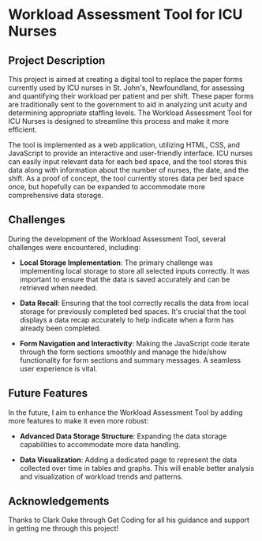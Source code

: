 # Workload Assessment Tool for ICU Nurses

## Project Description

This project is aimed at creating a digital tool to replace the paper forms currently used by ICU nurses in St. John's, Newfoundland, for assessing and quantifying their workload per patient and per shift. These paper forms are traditionally sent to the government to aid in analyzing unit acuity and determining appropriate staffing levels. The Workload Assessment Tool for ICU Nurses is designed to streamline this process and make it more efficient.

The tool is implemented as a web application, utilizing HTML, CSS, and JavaScript to provide an interactive and user-friendly interface. ICU nurses can easily input relevant data for each bed space, and the tool stores this data along with information about the number of nurses, the date, and the shift. As a proof of concept, the tool currently stores data per bed space once, but hopefully can be expanded to accommodate more comprehensive data storage.

## Challenges

During the development of the Workload Assessment Tool, several challenges were encountered, including:

- **Local Storage Implementation**: The primary challenge was implementing local storage to store all selected inputs correctly. It was important to ensure that the data is saved accurately and can be retrieved when needed.

- **Data Recall**: Ensuring that the tool correctly recalls the data from local storage for previously completed bed spaces. It's crucial that the tool displays a data recap accurately to help indicate when a form has already been completed.

- **Form Navigation and Interactivity**: Making the JavaScript code iterate through the form sections smoothly and manage the hide/show functionality for form sections and summary messages. A seamless user experience is vital.

## Future Features

In the future, I aim to enhance the Workload Assessment Tool by adding more features to make it even more robust:

- **Advanced Data Storage Structure**: Expanding the data storage capabilities to accommodate more data handling.

- **Data Visualization**: Adding a dedicated page to represent the data collected over time in tables and graphs. This will enable better analysis and visualization of workload trends and patterns.

## Acknowledgements

Thanks to Clark Oake through Get Coding for all his guidance and support in getting me through this project!
